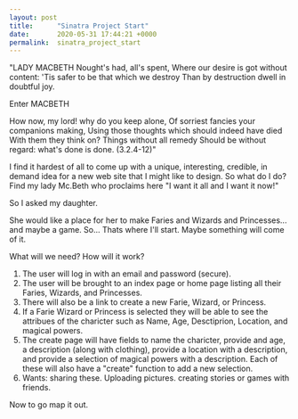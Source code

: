 ```yaml
---
layout: post
title:      "Sinatra Project Start"
date:       2020-05-31 17:44:21 +0000
permalink:  sinatra_project_start
---
```



"LADY MACBETH
Nought's had, all's spent,
Where our desire is got without content:
'Tis safer to be that which we destroy
Than by destruction dwell in doubtful joy.

Enter MACBETH

How now, my lord! why do you keep alone,
Of sorriest fancies your companions making,
Using those thoughts which should indeed have died
With them they think on? Things without all remedy
Should be without regard: what's done is done. (3.2.4-12)"

I find it hardest of all to come up with a unique, interesting, credible, in demand idea for a new web site that I might like to design. So what do I do? Find my lady Mc.Beth who proclaims here "I want it all and I want it now!"

So I asked my daughter. 

She would like a place for her to make Faries and Wizards and Princesses... and maybe a game. So... Thats where I'll start. Maybe something will come of it.

What will we need? How will it work?

1. The user will log in with an email and password (secure).
2. The user will be brought to an index page or home page listing all their Faries, Wizards, and Princesses.
3. There will also be a link to create a new Farie, Wizard, or Princess.
4. If a Farie Wizard or Princess is selected they will be able to see the attribues of the charicter such as Name, Age, Desctiprion, Location, and magical powers. 
5. The create page will have fields to name the charicter, provide and age, a description (along with clothing), provide a location with a description, and provide a selection of magical powers with a description. Each of these will also have a "create" function to add a new selection.
6. Wants: sharing these. Uploading pictures. creating stories or games with friends.

Now to go map it out. 





